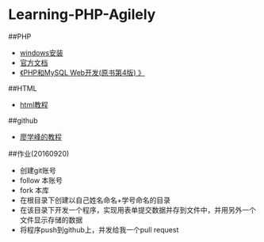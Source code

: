 # Learning-PHP-Agilely

##PHP
* [windows安装](http://windows.php.net/download#php-7.0)
* [官方文档](http://php.net/manual/zh/)
* [《PHP和MySQL Web开发(原书第4版)
》](https://book.douban.com/subject/3549421/)

##HTML
* [html教程](http://www.w3school.com.cn/html/index.asp)

##github
* [廖学峰的教程](http://www.liaoxuefeng.com/wiki/0013739516305929606dd18361248578c67b8067c8c017b000)

##作业(20160920)
* 创建git账号
* follow 本账号
* fork 本库
* 在根目录下创建以自己姓名命名+学号命名的目录
* 在该目录下开发一个程序，实现用表单提交数据并存到文件中，并用另外一个文件显示存储的数据
* 将程序push到github上，并发给我一个pull request